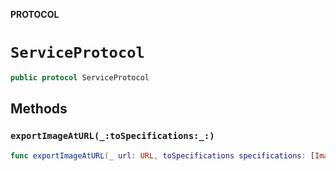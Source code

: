 **PROTOCOL**

# `ServiceProtocol`

```swift
public protocol ServiceProtocol
```

## Methods
### `exportImageAtURL(_:toSpecifications:_:)`

```swift
func exportImageAtURL(_ url: URL, toSpecifications specifications: [ImageSpecificationObject], _ callback: @escaping ((NSError?) -> Void))
```
